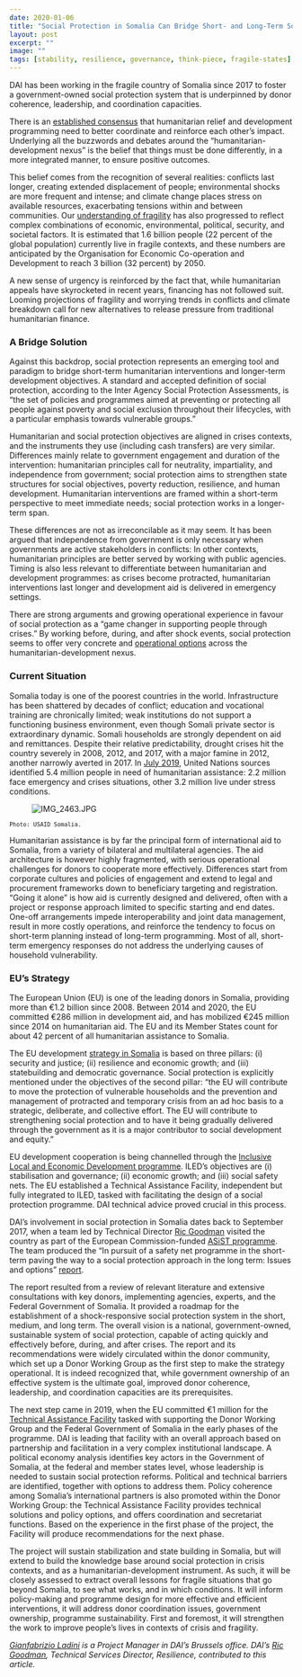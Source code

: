 ```yaml
---
date: 2020-01-06
title: "Social Protection in Somalia Can Bridge Short- and Long-Term Solutions"
layout: post
excerpt: ""
image: ""
tags: [stability, resilience, governance, think-piece, fragile-states]
---
```

<p>DAI has been working in the fragile country of Somalia since 2017 to foster a government-owned social protection system that is underpinned by donor coherence, leadership, and coordination capacities.</p><p>There is an <a href="https://policy-practice.oxfam.org.uk/publications/the-humanitarian-development-peace-nexus-what-does-it-mean-for-multi-mandated-o-620820">established consensus</a> that humanitarian relief and development programming need to better coordinate and reinforce each other’s impact. Underlying all the buzzwords and debates around the “humanitarian-development nexus” is the belief that things must be done differently, in a more integrated manner, to ensure positive outcomes.</p><p>This belief comes from the recognition of several realities: conflicts last longer, creating extended displacement of people; environmental shocks are more frequent and intense; and climate change places stress on available resources, exacerbating tensions within and between communities. Our <a href="https://www.oecd.org/dac/states-of-fragility-2016-9789264267213-en.htm">understanding of fragility</a> has also progressed to reflect complex combinations of economic, environmental, political, security, and societal factors. It is estimated that 1.6 billion people (22 percent of the global population) currently live in fragile contexts, and these numbers are anticipated by the Organisation for Economic Co-operation and Development to reach 3 billion (32 percent) by 2050.</p><p>A new sense of urgency is reinforced by the fact that, while humanitarian appeals have skyrocketed in recent years, financing has not followed suit. Looming projections of fragility and worrying trends in conflicts and climate breakdown call for new alternatives to release pressure from traditional humanitarian finance.</p><h3 id="a-bridge-solution">A Bridge Solution</h3><p>Against this backdrop, social protection represents an emerging tool and paradigm to bridge short-term humanitarian interventions and longer-term development objectives. A standard and accepted definition of social protection, according to the Inter Agency Social Protection Assessments, is “the set of policies and programmes aimed at preventing or protecting all people against poverty and social exclusion throughout their lifecycles, with a particular emphasis towards vulnerable groups.”</p><p>Humanitarian and social protection objectives are aligned in crises contexts, and the instruments they use (including cash transfers) are very similar. Differences mainly relate to government engagement and duration of the intervention: humanitarian principles call for neutrality, impartiality, and independence from government; social protection aims to strengthen state structures for social objectives, poverty reduction, resilience, and human development. Humanitarian interventions are framed within a short-term perspective to meet immediate needs; social protection works in a longer-term span.</p><p>These differences are not as irreconcilable as it may seem. It has been argued that independence from government is only necessary when governments are active stakeholders in conflicts: In other contexts, humanitarian principles are better served by working with public agencies. Timing is also less relevant to differentiate between humanitarian and development programmes: as crises become protracted, humanitarian interventions last longer and development aid is delivered in emergency settings.</p><p>There are strong arguments and growing operational experience in favour of social protection as a “game changer in supporting people through crises.” By working before, during, and after shock events, social protection seems to offer very concrete and <a href="https://europa.eu/capacity4dev/sp-nexus/wiki/guidance-package-social-protection-across-humanitarian-development-nexus">operational options</a> across the humanitarian-development nexus.</p><h3 id="current-situation">Current Situation</h3><p>Somalia today is one of the poorest countries in the world. Infrastructure has been shattered by decades of conflict; education and vocational training are chronically limited; weak institutions do not support a functioning business environment, even though Somali private sector is extraordinary dynamic. Somali households are strongly dependent on aid and remittances. Despite their relative predictability, drought crises hit the country severely in 2008, 2012, and 2017, with a major famine in 2012, another narrowly averted in 2017. In <a href="https://reliefweb.int/report/somalia/somalia-humanitarian-bulletin-1-31-july-2019-enso">July 2019</a>, United Nations sources identified 5.4 million people in need of humanitarian assistance: 2.2 million face emergency and crises situations, other 3.2 million live under stress conditions.</p><figure class="kg-card kg-image-card"><img src="https://pubs.ghost.io/uploads/IMG_2463.JPG" class="kg-image" alt="IMG_2463.JPG" loading="lazy"></figure><p><code><code>Photo: USAID Somalia.</code></code></p><p>Humanitarian assistance is by far the principal form of international aid to Somalia, from a variety of bilateral and multilateral agencies. The aid architecture is however highly fragmented, with serious operational challenges for donors to cooperate more effectively. Differences start from corporate cultures and policies of engagement and extend to legal and procurement frameworks down to beneficiary targeting and registration. “Going it alone” is how aid is currently designed and delivered, often with a project or response approach limited to specific starting and end dates. One-off arrangements impede interoperability and joint data management, result in more costly operations, and reinforce the tendency to focus on short-term planning instead of long-term programming. Most of all, short-term emergency responses do not address the underlying causes of household vulnerability.</p><h3 id="eu-s-strategy">EU’s Strategy</h3><p>The European Union (EU) is one of the leading donors in Somalia, providing more than €1.2 billion since 2008. Between 2014 and 2020, the EU committed €286 million in development aid, and has mobilized €245 million since 2014 on humanitarian aid. The EU and its Member States count for about 42 percent of all humanitarian assistance to Somalia.</p><p>The EU development <a href="https://eeas.europa.eu/sites/eeas/files/eu_delegation_to_somalia_strategy_2017-2020.pdf">strategy in Somalia</a> is based on three pillars: (i) security and justice; (ii) resilience and economic growth; and (iii) statebuilding and democratic governance. Social protection is explicitly mentioned under the objectives of the second pillar: “the EU will contribute to move the protection of vulnerable households and the prevention and management of protracted and temporary crisis from an ad hoc basis to a strategic, deliberate, and collective effort. The EU will contribute to strengthening social protection and to have it being gradually delivered through the government as it is a major contributor to social development and equity.”</p><p>EU development cooperation is being channelled through the <a href="https://ec.europa.eu/trustfundforafrica/region/horn-africa/somalia/inclusive-local-and-economic-development-iled_en">Inclusive Local and Economic Development programme</a>. ILED’s objectives are (i) stabilisation and governance; (ii) economic growth; and (iii) social safety nets. The EU established a Technical Assistance Facility, independent but fully integrated to ILED, tasked with facilitating the design of a social protection programme. DAI technical advice proved crucial in this process.</p><p>DAI’s involvement in social protection in Somalia dates back to September 2017, when a team led by Technical Director <a href="https://www.dai.com/who-we-are/our-team/ric-goodman">Ric Goodman</a> visited the country as part of the European Commission-funded <a href="https://www.dai.com/our-work/projects/worldwide-technical-and-advisory-services-social-transfers-asist">ASiST programme</a>. The team produced the “In pursuit of a safety net programme in the short-term paving the way to a social protection approach in the long term: Issues and options” <a href="https://www.dai.com/uploads/ASiST%20Report_Somalia_Final-report_V1.pdf">report</a>.</p><p>The report resulted from a review of relevant literature and extensive consultations with key donors, implementing agencies, experts, and the Federal Government of Somalia. It provided a roadmap for the establishment of a shock-responsive social protection system in the short, medium, and long term. The overall vision is a national, government-owned, sustainable system of social protection, capable of acting quickly and effectively before, during, and after crises. The report and its recommendations were widely circulated within the donor community, which set up a Donor Working Group as the first step to make the strategy operational. It is indeed recognized that, while government ownership of an effective system is the ultimate goal, improved donor coherence, leadership, and coordination capacities are its prerequisites.</p><p>The next step came in 2019, when the EU committed €1 million for the <a href="https://www.dai.com/our-work/projects/somalia-technical-assistance-facility">Technical Assistance Facility</a> tasked with supporting the Donor Working Group and the Federal Government of Somalia in the early phases of the programme. DAI is leading that facility with an overall approach based on partnership and facilitation in a very complex institutional landscape. A political economy analysis identifies key actors in the Government of Somalia, at the federal and member states level, whose leadership is needed to sustain social protection reforms. Political and technical barriers are identified, together with options to address them. Policy coherence among Somalia’s international partners is also promoted within the Donor Working Group: the Technical Assistance Facility provides technical solutions and policy options, and offers coordination and secretariat functions. Based on the experience in the first phase of the project, the Facility will produce recommendations for the next phase.</p><p>The project will sustain stabilization and state building in Somalia, but will extend to build the knowledge base around social protection in crisis contexts, and as a humanitarian-development instrument. As such, it will be closely assessed to extract overall lessons for fragile situations that go beyond Somalia, to see what works, and in which conditions. It will inform policy-making and programme design for more effective and efficient interventions, it will address donor coordination issues, government ownership, programme sustainability. First and foremost, it will strengthen the work to improve people’s lives in contexts of crisis and fragility.</p><p><em><a href="https://www.linkedin.com/in/gianfabrizio-ladini-b5a01920/">Gianfabrizio Ladini</a> is a Project Manager in DAI’s Brussels office. DAI’s <a href="https://www.dai.com/who-we-are/our-team/ric-goodman">Ric Goodman</a>, Technical Services Director, Resilience, contributed to this article.</em></p>
  